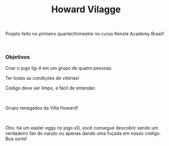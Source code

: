 <h1 align="center">Howard Vilagge</h1>
<br>
<p>Projeto feito no primeiro quarter/trimestre no curso Kenzie Academy Brasil!</p>
<br>
<h3>Objetivos</h3>
<p>Criar o jogo lig-4 em um grupo de quatro pessoas.</p>
<p>Ter todas as condições de vitórias!</p>
<p>Código deve ser limpo, e fácil de entender.</p>
<br>
<p>Grupo renegados da Villa Howard!</p>
<br>
<p>Obs: há um easter eggs no jogo xD, você consegue descobrir sendo um verdadeiro fan do naruto ou apenas dando uma fuçada em nosso código. Boa sorte!</p>
